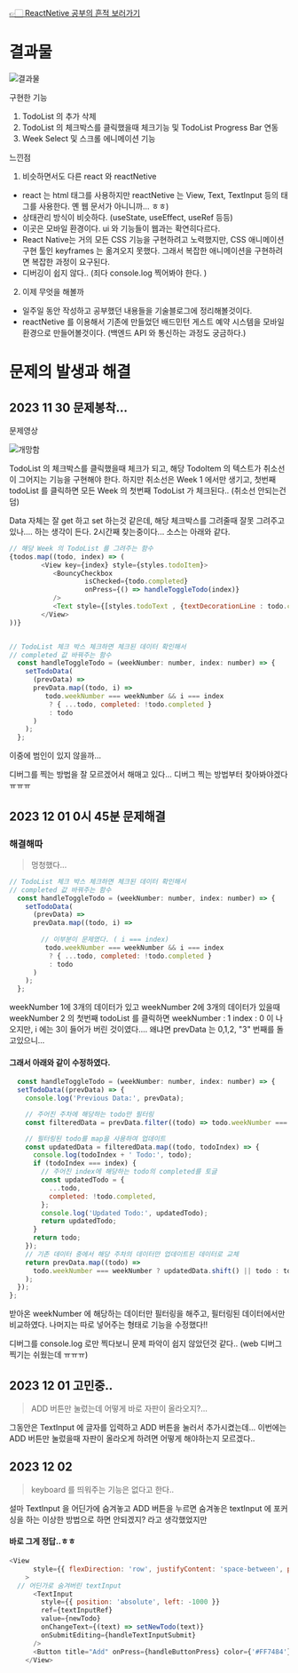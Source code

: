 
[👉🏻 ReactNetive 공부의 흔적 보러가기 ](https://velog.io/@dpwns108)

# 결과물 

![결과물](https://github.com/CHOIYEJUN/MMtalk_Test/assets/87467631/3eb94a06-169b-45e6-8964-3b36c09a9817)

구현한 기능

1. TodoList 의 추가 삭제 
2. TodoList 의 체크박스를 클릭했을때 체크기능 및 TodoList Progress Bar 연동
3. Week Select 및 스크롤 에니메이션 기능


느낀점
1. 비슷하면서도 다른 react 와 reactNetive
- react 는 html 태그를 사용하지만 reactNetive 는 View, Text, TextInput 등의 태그를 사용한다. 옌 웹 문서가 아니니까... ㅎㅎ)
- 상태관리 방식이 비슷하다. (useState, useEffect, useRef 등등)
- 이곳은 모바일 환경이다. ui 와 기능들이 웹과는 확연히다르다.
- React Native는 거의 모든 CSS 기능을 구현하려고 노력했지만, CSS 애니메이션 구현 툴인 keyframes 는 옮겨오지 못했다. 그래서 복잡한 애니메이션을 구현하려면 복잡한 과정이 요구된다.
- 디버깅이 쉽지 않다.. (죄다  console.log 찍어봐야 한다. )

2. 이제 무엇을 해볼까
- 일주일 동안 작성하고 공부했던 내용들을 기술블로그에 정리해볼것이다. 
- reactNetive 를 이용해서 기존에 만들었던 배드민턴 게스트 예약 시스템을 모바일 환경으로 만들어볼것이다. (백엔드 API 와 통신하는 과정도 궁금하다.)


# 문제의 발생과 해결


## 2023 11 30 문제봉착... 

문제영상

![개망함](https://github.com/CHOIYEJUN/MMtalk_Test/assets/87467631/494e85e2-fb5e-45e8-aa8d-8263b1fe6b5c)

TodoList 의 체크박스를 클릭했을때 체크가 되고,  해당 TodoItem 의 텍스트가 취소선이 그어지는 기능을 구현해야 한다. 
하지만 취소선은 Week 1 에서만 생기고, 
첫번째 todoList 를 클릭하면 모든 Week 의 첫번째 TodoList 가 체크된다..  (취소선 안되는건 덤)

Data 자체는 잘 get 하고 set 하는것 같은데,  해당 체크박스를 그려줄때  잘못 그려주고 있나.... 하는 생각이 든다.
2시간째 찾는중이다... 소스는 아래와 같다.

```javascript
// 해당 Week 의 TodoList 를 그려주는 함수 
{todos.map((todo, index) => (
        <View key={index} style={styles.todoItem}>
           <BouncyCheckbox
                   isChecked={todo.completed}
                   onPress={() => handleToggleTodo(index)}
           />
           <Text style={[styles.todoText , {textDecorationLine : todo.completed ? 'line-through' : 'none' } ]}>{todo.content}</Text>
        </View>
))}


// TodoList 체크 박스 체크하면 체크된 데이터 확인해서 
// completed 값 바꿔주는 함수
  const handleToggleTodo = (weekNumber: number, index: number) => {
    setTodoData(
      (prevData) =>
      prevData.map((todo, i) =>
         todo.weekNumber === weekNumber && i === index
          ? { ...todo, completed: !todo.completed }
          : todo
      )
    );
  };

```
이중에 범인이 있지 않을까... 

디버그를 찍는 방법을 잘 모르겠어서 해매고 있다... 
디버그 찍는 방법부터 찾아봐야겠다ㅠㅠㅠ


## 2023 12 01 0시 45분  문제해결

### 해결해따

> 멍청했다...

```javascript
// TodoList 체크 박스 체크하면 체크된 데이터 확인해서 
// completed 값 바꿔주는 함수
  const handleToggleTodo = (weekNumber: number, index: number) => {
    setTodoData(
      (prevData) =>
      prevData.map((todo, i) =>
        
        // 이부분이 문제였다. ( i === index)
         todo.weekNumber === weekNumber && i === index
          ? { ...todo, completed: !todo.completed }
          : todo
      )
    );
  };
```
weekNumber 1에 3개의 데이터가 있고 weekNumber 2에 3개의 데이터가 있을때
weekNumber 2 의 첫번째 todoList 를 클릭하면 weekNumber : 1 index : 0 이 나오지만,
i 에는 3이 들어가 버린 것이였다.... 왜냐면 prevData 는 0,1,2, "3" 번째를 돌고있으니...

#### 그래서 아래와 같이 수정하였다. 

```javascript
  const handleToggleTodo = (weekNumber: number, index: number) => {
  setTodoData((prevData) => {
    console.log('Previous Data:', prevData);

    // 주어진 주차에 해당하는 todo만 필터링
    const filteredData = prevData.filter((todo) => todo.weekNumber === weekNumber);

    // 필터링된 todo를 map을 사용하여 업데이트
    const updatedData = filteredData.map((todo, todoIndex) => {
      console.log(todoIndex + ' Todo:', todo);
      if (todoIndex === index) {
        // 주어진 index에 해당하는 todo의 completed를 토글
        const updatedTodo = {
          ...todo,
          completed: !todo.completed,
        };
        console.log('Updated Todo:', updatedTodo);
        return updatedTodo;
      }
      return todo;
    });
    // 기존 데이터 중에서 해당 주차의 데이터만 업데이트된 데이터로 교체
    return prevData.map((todo) =>
      todo.weekNumber === weekNumber ? updatedData.shift() || todo : todo
    );
  });
};
```
받아온 weekNumber 에 해당하는 데이터만 필터링을 해주고,
필터링된 데이터에서만 비교하였다.
나머지는 따로 넣어주는 형태로 기능을 수정했다!!

디버그를 console.log 로만 찍다보니 문제 파악이 쉽지 않았던것 같다..
(web 디버그 찍기는 쉬웠는데 ㅠㅠㅠ)

## 2023 12 01  고민중.. 

> ADD 버튼만 눌렀는데 어떻게 바로 자판이 올라오지?...

그동안은 TextInput 에 글자를 입력하고 ADD 버튼을 눌러서 추가시켰는데... 
이번에는 ADD 버튼만 눌렀을때 자판이 올라오게 하려면 어떻게 해야하는지 모르겠다..

## 2023 12 02 

> keyboard 를 띄워주는 기능은 없다고 한다..

설마 TextInput 을 어딘가에 숨겨놓고 ADD 버튼을 누르면 숨겨놓은 textInput 에 포커싱을 하는
이상한 방법으로 하면 안되겠지? 라고 생각했었지만

#### 바로 그게 정답..ㅎㅎ

```javascript
<View 
      style={{ flexDirection: 'row', justifyContent: 'space-between', paddingHorizontal: 20, alignItems: 'center' }}
    >
  // 어딘가로 숨겨버린 textInput
      <TextInput
        style={{ position: 'absolute', left: -1000 }}
        ref={textInputRef}
        value={newTodo}
        onChangeText={(text) => setNewTodo(text)}
        onSubmitEditing={handleTextInputSubmit}
      />
      <Button title="Add" onPress={handleButtonPress} color={'#FF7484'} />
    </View>
````
